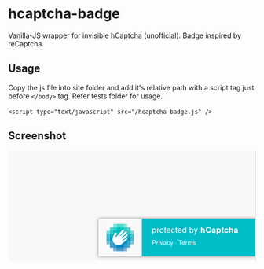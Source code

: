 # hcaptcha-badge
Vanilla-JS wrapper for invisible hCaptcha (unofficial). Badge inspired by reCaptcha.

## Usage
Copy the js file into site folder and add it's relative path with a script tag just before `</body>` tag. Refer tests folder for usage.

`<script type="text/javascript" src="/hcaptcha-badge.js" />`

## Screenshot
![Screenshot](screenshot.png)
